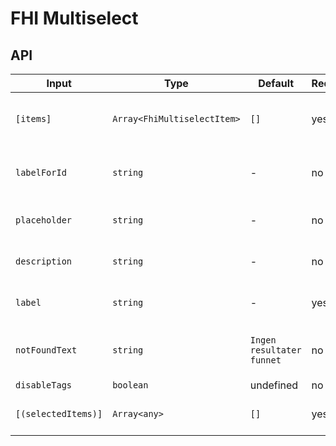 # FHI Multiselect

## API

| Input               | Type                        | Default   | Required | Description |
| ------------------- | --------------------------- | -------   | -------- | ----------- |
| `[items]`           | `Array<FhiMultiselectItem>` | `[]`      | yes      | Items array (same as in ng-select except for item type `FhiMultiselectItem`). |
| `labelForId`        | `string`                    | -         | no       | Id to associate control with label (same as in ng-select). |
| `placeholder`       | `string`                    | -         | no       | Placeholder text (same as in ng-select). |
| `description`       | `string`                    | -         | no       | Description below the label (custom for FHI Multiselect). |
| `label`             | `string`                    | -         | yes      | Label above the ng-select field (custom for FHI Multiselect). |
| `notFoundText`      | `string`                    | `Ingen resultater funnet` | no       | Set custom text when filter returns empty result (same as in ng-select). |
| `disableTags`       | `boolean`                   | undefined | no       | Disable tags list. |
| `[(selectedItems)]` | `Array<any>`                | `[]`      | yes      | A two way binding to access ng-select's `ngModel`. |
